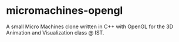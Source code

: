 # micromachines-opengl
A small Micro Machines clone written in C++ with OpenGL for the 3D Animation and Visualization class @ IST.
